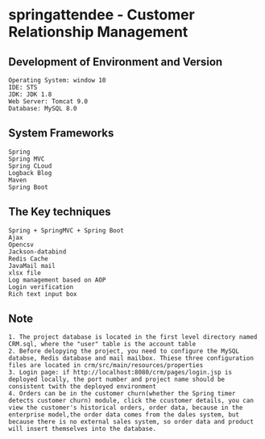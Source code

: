 # springattendee - Customer Relationship Management

## Development of Environment and Version
    Operating System: window 10
    IDE: STS
    JDK: JDK 1.8
    Web Server: Tomcat 9.0
    Database: MySQL 8.0
## System Frameworks
    Spring 
    Spring MVC
    Spring CLoud 
    Logback Blog
    Maven
    Spring Boot
## The Key techniques
    Spring + SpringMVC + Spring Boot
    Ajax
    Opencsv
    Jackson-databind
    Redis Cache
    JavaMail mail
    xlsx file
    Log management based on AOP 
    Login verification
    Rich text input box
## Note
    1. The project database is located in the first level directory named CRM.sql, where the "user" table is the account table
    2. Before delopying the project, you need to configure the MySQL databse, Redis database and mail mailbox. Thiese three configuration files are located in crm/src/main/resources/properties
    3. Login page: if http://localhost:8080/crm/pages/login.jsp is deployed locally, the port number and project name should be consistent twith the deployed environment
    4. Orders can be in the customer churn(whether the Spring timer detects customer churn) module, click the ccustomer details, you can view the customer's historical orders, order data, because in the enterprise model,the order data comes from the dales system, but because there is no external sales system, so order data and product will insert themselves into the database. 
